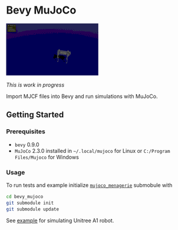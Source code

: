 # Bevy MuJoCo

![image](https://github.com/stillonearth/bevy_rl/blob/main/img/dog.gif?raw=true)

_This is work in progress_

Import MJCF files into Bevy and run simulations with MuJoCo.

## Getting Started

### Prerequisites

- `bevy` 0.9.0
- `MuJoCo` 2.3.0 installed in `~/.local/mujoco` for Linux or `C:/Program Files/Mujoco` for Windows

### Usage

To run tests and example initialize [`mujoco_menagerie`](https://github.com/deepmind/mujoco_menagerie) submobule with

```bash
cd bevy_mujoco
git submodule init
git submodule update
```

See [example](https://github.com/stillonearth/bevy_quadruped_neural_control) for simulating Unitree A1 robot.
